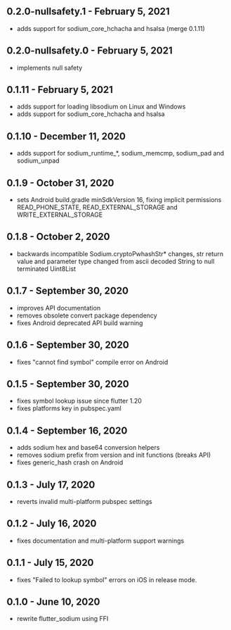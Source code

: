 ## 0.2.0-nullsafety.1 - February 5, 2021
* adds support for sodium_core_hchacha and hsalsa (merge 0.1.11)

## 0.2.0-nullsafety.0 - February 5, 2021
* implements null safety

## 0.1.11 - February 5, 2021
* adds support for loading libsodium on Linux and Windows
* adds support for sodium_core_hchacha and hsalsa

## 0.1.10 - December 11, 2020
* adds support for sodium_runtime_*, sodium_memcmp, sodium_pad and sodium_unpad

## 0.1.9 - October 31, 2020
* sets Android build.gradle minSdkVersion 16, fixing implicit permissions READ_PHONE_STATE, READ_EXTERNAL_STORAGE and WRITE_EXTERNAL_STORAGE

## 0.1.8 - October 2, 2020
* backwards incompatible Sodium.cryptoPwhashStr* changes, str return value and parameter type changed from ascii decoded String to null terminated Uint8List

## 0.1.7 - September 30, 2020
* improves API documentation
* removes obsolete convert package dependency
* fixes Android deprecated API build warning

## 0.1.6 - September 30, 2020
* fixes "cannot find symbol" compile error on Android

## 0.1.5 - September 30, 2020
* fixes symbol lookup issue since flutter 1.20
* fixes platforms key in pubspec.yaml

## 0.1.4 - September 16, 2020
* adds sodium hex and base64 conversion helpers
* removes sodium prefix from version and init functions (breaks API)
* fixes generic_hash crash on Android

## 0.1.3 - July 17, 2020
* reverts invalid multi-platform pubspec settings

## 0.1.2 - July 16, 2020
* fixes documentation and multi-platform support warnings

## 0.1.1 - July 15, 2020
* fixes "Failed to lookup symbol" errors on iOS in release mode.

## 0.1.0 - June 10, 2020
* rewrite flutter_sodium using FFI


